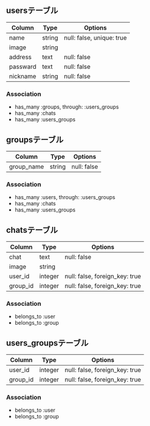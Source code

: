 ## usersテーブル

|Column|Type|Options|
|------|----|-------|
|name|string|null: false, unique: true|
|image|string||
|address|text|null: false|
|passward|text|null: false|
|nickname|string|null: false|

### Association
- has_many :groups, through: :users_groups
- has_many :chats
- has_many :users_groups

## groupsテーブル

|Column|Type|Options|
|------|----|-------|
|group_name|string|null: false|

### Association
- has_many :users, through: :users_groups
- has_many :chats
- has_many :users_groups


## chatsテーブル

|Column|Type|Options|
|------|----|-------|
|chat|text|null: false|
|image|string||
|user_id|integer|null: false, foreign_key: true|
|group_id|integer|null: false, foreign_key: true|

### Association
- belongs_to :user
- belongs_to :group

## users_groupsテーブル

|Column|Type|Options|
|------|----|-------|
|user_id|integer|null: false, foreign_key: true|
|group_id|integer|null: false, foreign_key: true|

### Association
- belongs_to :user
- belongs_to :group